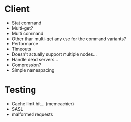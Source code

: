 # Client

* Stat command
* Multi-get?
* Multi command
* Other than multi-get any use for the command variants?
* Performance
* Timeouts
* Doesn't actually support multiple nodes...
* Handle dead servers...
* Compression?
* Simple namespacing

# Testing

* Cache limit hit... (memcachier)
* SASL
* malformed requests

